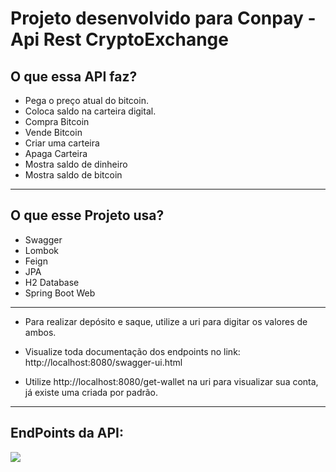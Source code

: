 # Projeto desenvolvido para Conpay - Api Rest CryptoExchange



## O que essa API faz?
* Pega o preço atual do bitcoin.
* Coloca saldo na carteira digital.
* Compra Bitcoin
* Vende Bitcoin
* Criar uma carteira
* Apaga Carteira
* Mostra saldo de dinheiro
* Mostra saldo de bitcoin
<hr>

## O que esse Projeto usa?
* Swagger
* Lombok
* Feign
* JPA
* H2 Database
* Spring Boot Web

<hr>

* Para realizar depósito e saque, utilize a uri para digitar os valores de ambos.

* Visualize toda documentação dos endpoints no link: http://localhost:8080/swagger-ui.html

* Utilize http://localhost:8080/get-wallet na uri para visualizar sua conta, já existe uma criada por padrão.

<hr>

## EndPoints da API:
<img src ="https://user-images.githubusercontent.com/87883226/182061780-b57cfcaa-5e69-47e6-ab7c-8f459ecaca6e.png" widt="25%">

